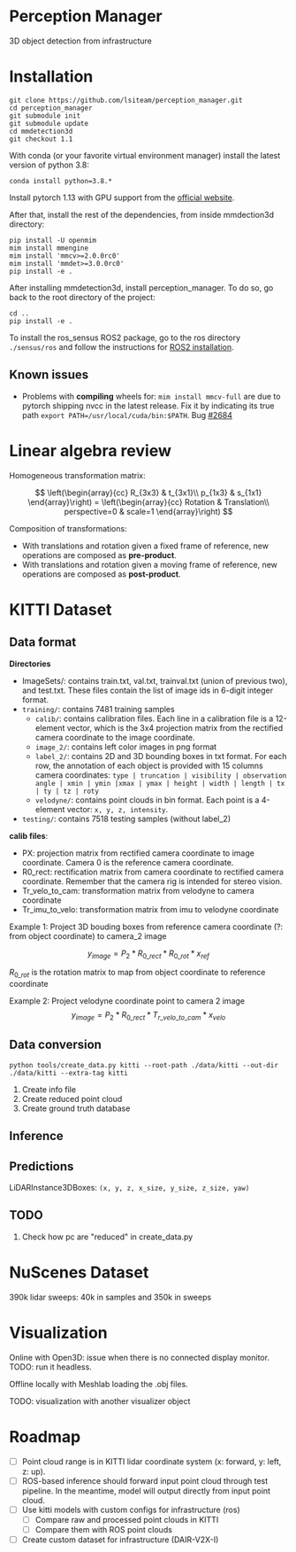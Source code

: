 # Perception Manager

3D object detection from infrastructure

# Installation

```
git clone https://github.com/lsiteam/perception_manager.git
cd perception_manager
git submodule init
git submodule update
cd mmdetection3d
git checkout 1.1
```

With conda (or your favorite virtual environment manager) install the latest version of python 3.8:

```
conda install python=3.8.*
```

Install pytorch 1.13 with GPU support from the [official website](https://pytorch.org/get-started/previous-versions/).

After that, install the rest of the dependencies, from inside mmdection3d directory:

```
pip install -U openmim
mim install mmengine
mim install 'mmcv>=2.0.0rc0'
mim install 'mmdet>=3.0.0rc0'
pip install -e .
```

After installing mmdetection3d, install perception_manager. To do so, go back to the root directory of the project:

```
cd ..
pip install -e .
```

To install the ros_sensus ROS2 package, go to the ros directory ```./sensus/ros``` and follow the instructions for [ROS2 installation](./sensus/ros).



## Known issues

- Problems with **compiling** wheels for: ```mim install mmcv-full``` are due to pytorch shipping nvcc in the latest release. Fix it by indicating its true path 
```export PATH=/usr/local/cuda/bin:$PATH```. Bug [#2684](https://github.com/microsoft/DeepSpeed/issues/2684)




# Linear algebra review

Homogeneous transformation matrix:

$$
\left(\begin{array}{cc} 
R_{3x3} & t_{3x1}\\
p_{1x3} & s_{1x1}
\end{array}\right) =
\left(\begin{array}{cc}
Rotation & Translation\\
perspective=0 & scale=1
\end{array}\right)
$$

Composition of transformations:
- With translations and rotation given a fixed frame of reference, new operations are composed as **pre-product**.
- With translations and rotation given a moving frame of reference, new operations are composed as **post-product**.



# KITTI Dataset


## Data format

**Directories**
- ImageSets/: contains train.txt, val.txt, trainval.txt (union of previous two), and test.txt. These files contain the list of image ids in 6-digit integer format.
- ```training/```: contains 7481 training samples
    - ```calib/```: contains calibration files. Each line in a calibration file is a 12-element vector, which is the 3x4 projection matrix from the rectified camera coordinate to the image coordinate.
    - ```image_2/```: contains left color images in png format
    - ```label_2/```: contains 2D and 3D bounding boxes in txt format. For each row, the annotation of each object is provided with 15 columns camera coordinates:
    ```type | truncation | visibility | observation angle | xmin | ymin |xmax | ymax | height | width | length | tx | ty | tz | roty```
    - ```velodyne/```: contains point clouds in bin format. Each point is a 4-element vector: ```x, y, z, intensity```.
- ```testing/```: contains 7518 testing samples (without label_2)


**calib files**:
- PX: projection matrix from rectified camera coordinate to image coordinate. Camera 0 is the reference camera coordinate.
- R0_rect: rectification matrix from camera coordinate to rectified camera coordinate. Remember that the camera rig is intended for stereo vision.
- Tr_velo_to_cam: transformation matrix from velodyne to camera coordinate
- Tr_imu_to_velo: transformation matrix from imu to velodyne coordinate

Example 1: Project 3D bouding boxes from reference camera coordinate (?: from object coordinate) to camera_2 image

$$ y_{image} = P_2 * R_{0\_rect} * R_{0\_rot} * x_{ref} $$

$R_{0\_rot}$ is the rotation matrix to map from object coordinate to reference coordinate

Example 2: Project velodyne coordinate point to camera 2 image
$$ y_{image} = P_2 * R_{0\_rect} * T_{r\_velo\_to\_cam} * x_{velo} $$



## Data conversion

```python tools/create_data.py kitti --root-path ./data/kitti --out-dir ./data/kitti --extra-tag kitti```

1. Create info file
2. Create reduced point cloud
3. Create ground truth database


## Inference


## Predictions

LiDARInstance3DBoxes: ```(x, y, z, x_size, y_size, z_size, yaw) ```

## TODO

1. Check how pc are "reduced" in create_data.py


# NuScenes Dataset

390k lidar sweeps: 40k in samples and 350k in sweeps


# Visualization

Online with Open3D: issue when there is no connected display monitor. TODO: run it headless.

Offline locally with Meshlab loading the .obj files.

TODO: visualization with another visualizer object


# Roadmap

- [ ] Point cloud range is in KITTI lidar coordinate system (x: forward, y: left, z: up).
- [ ] ROS-based inference should forward input point cloud through test pipeline. In the meantime, model will output directly from input point cloud.
- [ ] Use kitti models with custom configs for infrastructure (ros)
    - [ ] Compare raw and processed point clouds in KITTI
    - [ ] Compare them with ROS point clouds
- [ ] Create custom dataset for infrastructure (DAIR-V2X-I)

